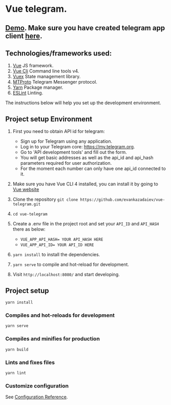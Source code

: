 # Vue telegram.

## [Demo](https://vuegram.herokuapp.com/login). Make sure you have created telegram app client [here](https://my.telegram.org/).

## Technologies/frameworks used:

1. [Vue](https://vuejs.org/) JS framework.
1. [Vue Cli](https://cli.vuejs.org/) Command line tools v4.
1. [Vuex](https://vuex.vuejs.org/) State management library.
1. [MTProto](https://github.com/zerobias/telegram-mtproto) Telegram Messenger protocol.
1. [Yarn](https://yarnpkg.com/en/) Package manager.
1. [ESLint]() Linting.

The instructions below will help you set up the development environment.

## Project setup Environment

1. First you need to obtain API id for telegram: 
   - Sign up for Telegram using any application.
   - Log in to your Telegram core: https://my.telegram.org.
   - Go to 'API development tools' and fill out the form.
   - You will get basic addresses as well as the api_id and api_hash parameters required for user authorization.
   - For the moment each number can only have one api_id connected to it.

1. Make sure you have Vue CLI 4 installed, you can install it by going to [Vue website](https://cli.vuejs.org/guide/installation.html)
1. Clone the repository `git clone https://github.com/evankazadaiev/vue-telegram.git`
1. `cd vue-telegram`
1. Create a .env file in the project root and set your `API_ID` and `API_HASH` there as below:      
      - `VUE_APP_API_HASH= YOUR API_HASH HERE`
      - `VUE_APP_API_ID= YOUR API_ID HERE`

1. `yarn install` to install the dependencies.
1. `yarn serve` to compile and hot-reload for development.
1. Visit `http://localhost:8080/` and start developing.

## Project setup
```
yarn install
```

### Compiles and hot-reloads for development
```
yarn serve
```

### Compiles and minifies for production
```
yarn build
```

### Lints and fixes files
```
yarn lint
```

### Customize configuration
See [Configuration Reference](https://cli.vuejs.org/config/).
